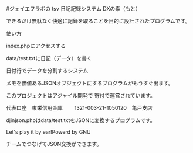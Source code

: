 
#ジェイエフラボの tsv
日記記録システム DXの素（もと）

できるだけ無駄なく快適に記録を取ることを目的に設計されたプログラムです。

使い方

index.phpにアクセスする

data/test.txtに日記（データ）を書く

日付行でデータを分割するシステム

メモを価値あるJSONオブジェクトにするプログラムがもうすぐ出ます。

このプロジェクトはアジャイル開発で 寄付で運営されています。

代表口座　東栄信用金庫 　　1321-003-21-1050120　亀戸支店

djinjson.phpはdata/test.txtをJSONに変換するプログラムです。

Let's play it by ear!Powerd by GNU

チームでつなげてJSON交換ができます。
